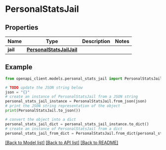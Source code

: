 # PersonalStatsJail


## Properties

Name | Type | Description | Notes
------------ | ------------- | ------------- | -------------
**jail** | [**PersonalStatsJailJail**](PersonalStatsJailJail.md) |  | 

## Example

```python
from openapi_client.models.personal_stats_jail import PersonalStatsJail

# TODO update the JSON string below
json = "{}"
# create an instance of PersonalStatsJail from a JSON string
personal_stats_jail_instance = PersonalStatsJail.from_json(json)
# print the JSON string representation of the object
print(PersonalStatsJail.to_json())

# convert the object into a dict
personal_stats_jail_dict = personal_stats_jail_instance.to_dict()
# create an instance of PersonalStatsJail from a dict
personal_stats_jail_from_dict = PersonalStatsJail.from_dict(personal_stats_jail_dict)
```
[[Back to Model list]](../README.md#documentation-for-models) [[Back to API list]](../README.md#documentation-for-api-endpoints) [[Back to README]](../README.md)


